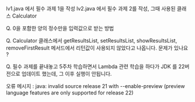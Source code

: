 lv1.java 에서 필수 과제 1을 작성
lv2.java 에서 필수 과제 2를 작성, 그때 사용된 클래스 Calculator

Q. 0을 포함한 양의 정수만을 입력값으로 받는 방법

Q. Calculator 클래스에서 getResultsList, setResultsList, showResultsList, removeFirstResult 메서드에서 리턴값이 사용되지 않았다고 나옵니다. 문제가 있나요 ?

Q. 필수 과제를 끝내놓고 5주차 학습하면서 Lambda 관련 학습을 하다가 JDK 를 22버전으로 업데이트 했는데, 그 이후 실행이 안됩니다. 

오류 메시지 : java: invalid source release 21 with --enable-preview
  (preview language features are only supported for release 22)
 
